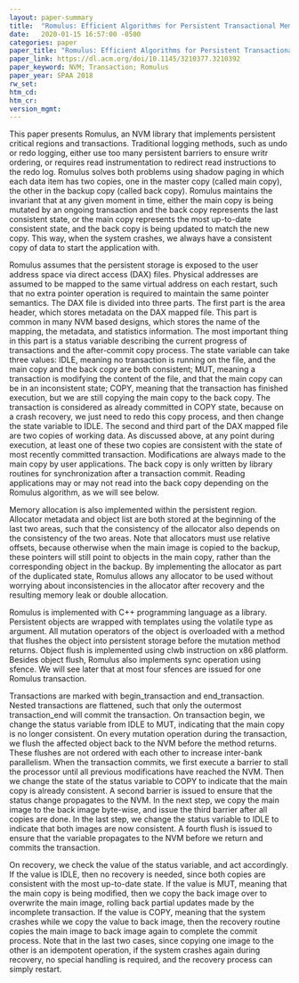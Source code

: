 ```yaml
---
layout: paper-summary
title:  "Romulus: Efficient Algorithms for Persistent Transactional Memory"
date:   2020-01-15 16:57:00 -0500
categories: paper
paper_title: "Romulus: Efficient Algorithms for Persistent Transactional Memory"
paper_link: https://dl.acm.org/doi/10.1145/3210377.3210392
paper_keyword: NVM; Transaction; Romulus
paper_year: SPAA 2018
rw_set:
htm_cd:
htm_cr:
version_mgmt:
---
```


This paper presents Romulus, an NVM library that implements persistent critical regions and transactions. Traditional 
logging methods, such as undo or redo logging, either use too many persistent barriers to ensure writr ordering,
or requires read instrumentation to redirect read instructions to the redo log. Romulus solves both problems using shadow
paging in which each data item has two copies, one in the master copy (called main copy), the other in the backup copy
(called back copy). Romulus maintains the invariant that at any given moment in time, either the main copy is being 
mutated by an ongoing transaction and the back copy represents the last consistent state, or the main copy represents
the most up-to-date consistent state, and the back copy is being updated to match the new copy. This way, when the system
crashes, we always have a consistent copy of data to start the application with.

Romulus assumes that the persistent storage is exposed to the user address space via direct access (DAX) files. Physical
addresses are assumed to be mapped to the same virtual address on each restart, such that no extra pointer operation
is required to maintain the same pointer semantics. The DAX file is divided into three parts. The first part is the 
area header, which stores metadata on the DAX mapped file. This part is common in many NVM based designs, which stores
the name of the mapping, the metadata, and statistics information. The most important thing in this part is a status 
variable describing the current progress of transactions and the after-commit copy process. The state variable can take
three values: IDLE, meaning no transaction is running on the file, and the main copy and the back copy are both consistent;
MUT, meaning a transaction is modifying the content of the file, and that the main copy can be in an inconsistent state;
COPY, meaning that the transaction has finished execution, but we are still copying the main copy to the back copy.
The transaction is considered as already committed in COPY state, because on a crash recovery, we just need to redo
this copy process, and then change the state variable to IDLE. The second and third part of the DAX mapped file are 
two copies of working data. As discussed above, at any point during execution, at least one of these two copies are 
consistent with the state of most recently committed transaction. Modifications are always made to the main copy by
user applications. The back copy is only written by library routines for synchronization after a transaction commit. 
Reading applications may or may not read into the back copy depending on the Romulus algorithm, as we will see below.

Memory allocation is also implemented within the persistent region. Allocator metadata and object list are both stored
at the beginning of the last two areas, such that the consistency of the allocator also depends on the consistency of
the two areas. Note that allocators must use relative offsets, because otherwise when the main image is copied to the 
backup, these pointers will still point to objects in the main copy, rather than the corresponding object in the backup. 
By implementing the allocator as part of the duplicated state, Romulus allows any allocator to be used without worrying 
about inconsistencies in the allocator after recovery and the resulting memory leak or double allocation.

Romulus is implemented with C++ programming language as a library. Persistent objects are wrapped with templates using
the volatile type as argument. All mutation operators of the object is overloaded with a method that flushes the object
into persistent storage before the mutation method returns. Object flush is implemented using clwb instruction on x86 
platform. Besides object flush, Romulus also implements sync operation using sfence. We will see later that at most four 
sfences are issued for one Romulus transaction.

Transactions are marked with begin\_transaction and end\_transaction. Nested transactions are flattened, such that only
the outermost transaction\_end will commit the transaction. On transaction begin, we change the status variable from IDLE
to MUT, indicating that the main copy is no longer consistent. On every mutation operation during the transaction, we 
flush the affected object back to the NVM before the method returns. These flushes are not ordered with each other to
increase inter-bank parallelism. When the transaction commits, we first execute a barrier to stall the processor until
all previous modifications have reached the NVM. Then we change the state of the status variable to COPY to indicate 
that the main copy is already consistent. A second barrier is issued to ensure that the status change propagates to
the NVM. In the next step, we copy the main image to the back image byte-wise, and issue the third barrier after all
copies are done. In the last step, we change the status variable to IDLE to indicate that both images are now consistent.
A fourth flush is issued to ensure that the variable propagates to the NVM before we return and commits the transaction.

On recovery, we check the value of the status variable, and act accordingly. If the value is IDLE, then no recovery is 
needed, since both copies are consistent with the most up-to-date state. If the value is MUT, meaning that the main copy
is being modified, then we copy the back image over to overwrite the main image, rolling back partial updates made by the
incomplete transaction. If the value is COPY, meaning that the system crashes while we copy the value to back image,
then the recovery routine copies the main image to back image again to complete the commit process. Note that in the last
two cases, since copying one image to the other is an idempotent operation, if the system crashes again during recovery,
no special handling is required, and the recovery process can simply restart.